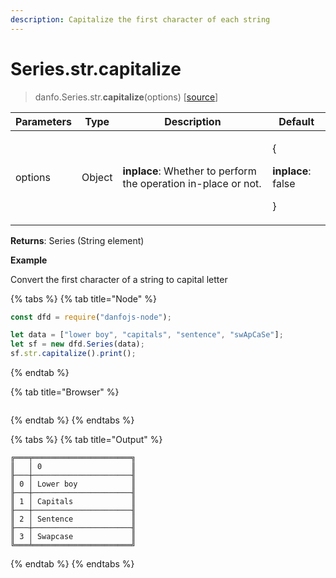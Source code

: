 ```yaml
---
description: Capitalize the first character of each string
---
```


# Series.str.capitalize

> danfo.Series.str.**capitalize**(options) \[[source](https://github.com/javascriptdata/danfojs/blob/master/src/danfojs-base/core/strings.ts#L119)]

| Parameters | Type   | Description                                                    | Default                                                |
| ---------- | ------ | -------------------------------------------------------------- | ------------------------------------------------------ |
| options    | Object | **inplace**: Whether to perform the operation in-place or not. | <p>{</p><p><strong>inplace</strong>: false</p><p>}</p> |

**Returns**: Series (String element)

**Example**

Convert the first character of a string to capital letter

{% tabs %}
{% tab title="Node" %}

```javascript
const dfd = require("danfojs-node");

let data = ["lower boy", "capitals", "sentence", "swApCaSe"];
let sf = new dfd.Series(data);
sf.str.capitalize().print();
```

{% endtab %}

{% tab title="Browser" %}

```

```

{% endtab %}
{% endtabs %}

{% tabs %}
{% tab title="Output" %}

```
╔═══╤══════════════════════╗
║   │ 0                    ║
╟───┼──────────────────────╢
║ 0 │ Lower boy            ║
╟───┼──────────────────────╢
║ 1 │ Capitals             ║
╟───┼──────────────────────╢
║ 2 │ Sentence             ║
╟───┼──────────────────────╢
║ 3 │ Swapcase             ║
╚═══╧══════════════════════╝
```

{% endtab %}
{% endtabs %}
